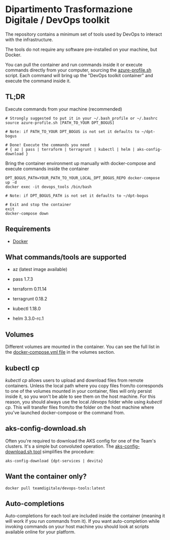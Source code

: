 # Dipartimento Trasformazione Digitale / DevOps toolkit

The repository contains a minimum set of tools used by DevOps to interact with the infrastructure.

The tools do not require any software pre-installed on your machine, but Docker.

You can pull the container and run commands inside it or execute commands directly from your computer, sourcing the [azure-profile.sh](azure-profile.sh) script. Each command will bring up the "DevOps toolkit container" and execute the command inside it.

## TL;DR

Execute commands from your machine (recommended)

```shell
# Strongly suggested to put it in your ~/.bash_profile or ~/.bashrc
source azure-profile.sh [PATH_TO_YOUR DPT_BOGUS]

# Note: if PATH_TO_YOUR DPT_BOGUS is not set it defaults to ~/dpt-bogus

# Done! Execute the commands you need
# { az | pass | terraform | terragrunt | kubectl | helm | aks-config-download }
```

Bring the container environment up manually with docker-compose and execute commands inside the container

```shell
DPT_BOGUS_PATH=YOUR_PATH_TO_YOUR_LOCAL_DPT_BOGUS_REPO docker-compose up -d
docker exec -it devops_tools /bin/bash

# Note: if DPT_BOGUS_PATH is not set it defaults to ~/dpt-bogus

# Exit and stop the container
exit
docker-compose down
```

## Requirements

* [Docker](https://www.docker.com/products/docker-desktop)

## What commands/tools are supported

* az (latest image available)

* pass 1.7.3

* terraform 0.11.14

* terragrunt 0.18.2

* kubectl 1.18.0

* helm 3.3.0-rc.1

## Volumes

Different volumes are mounted in the container. You can see the full list in the [docker-compose.yml file](docker-compose.yml) in the volumes section.

## kubectl cp

*kubectl cp* allows users to upload and download files from remote containers.
Unless the local path where you copy files from/to corresponds to one of the volumes mounted in your container, files will only persist inside it, so you won't be able to see them on the host machine.
For this reason, you should always use the local */devops* folder while using *kubectl cp*. This will transfer files from/to the folder on the host machine where you've launched docker-compose or the command from.

## aks-config-download.sh

Often you're required to download the AKS config for one of the Team's clusters. It's a simple but convoluted operation. The [aks-config-download.sh tool](aks-config-download.sh) simplifies the procedure:

```shell
aks-config-download {dpt-services | devita}
```

## Want the container only?

```shell
docker pull teamdigitale/devops-tools:latest
```

## Auto-completions

Auto-completions for each tool are included inside the container (meaning it will work if you run commands from it).
If you want auto-completion while invoking commands on your host machine you should look at scripts available online for your platform.
